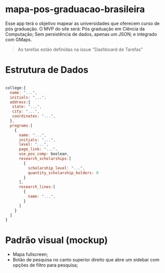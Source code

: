 # mapa-pos-graduacao-brasileira
Esse app terá o objetivo mapear as universidades que oferecem curso de pós graduação. O MVP do site será: Pós graduação em Ciência da Computação; Sem persistência de dados, apenas um JSON; e integrado com GMaps.

> As tarefas estão definidas na issue "Dashboard de Tarefas"


# Estrutura de Dados
```javascript

college:{
  name: "...",
  initials: "...",
  address:{
   state: "...",
   city: "...",
   coordinates: "...",
  },
  programs:[
    {
      name: "...",
      initials: "...",
      level: "...",
      page_link: "...",
      use_pos_comp: boolean,
      research_scholarships:[
        {
          scholarship_level: "...",
          quantity_scholarship_holders: 0
        }
      ],
      research_lines:[
        {
          name: "...",
        }
      ]
    }
  ]
}

```

# Padrão visual (mockup)

- Mapa fullscreen;
- Botão de pesquisa no canto superior direito que abre um sidebar com opções de filtro para pesquisa;
